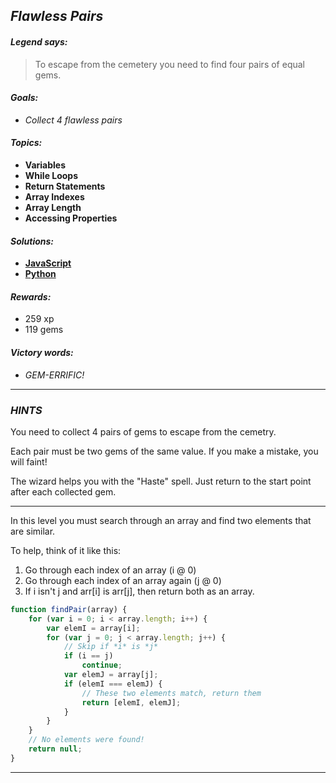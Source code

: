 ## _Flawless Pairs_

#### _Legend says:_
> To escape from the cemetery you need to find four pairs of equal gems.

#### _Goals:_
+ _Collect 4 flawless pairs_

#### _Topics:_
+ **Variables**
+ **While Loops**
+ **Return Statements**
+ **Array Indexes**
+ **Array Length**
+ **Accessing Properties**

#### _Solutions:_
+ **[JavaScript](flawlessPairs.js)**
+ **[Python](flawless_pairs.py)**

#### _Rewards:_
+ 259 xp
+ 119 gems

#### _Victory words:_
+ _GEM-ERRIFIC!_

___

### _HINTS_

You need to collect 4 pairs of gems to escape from the cemetry.

Each pair must be two gems of the same value. If you make a mistake, you will faint!

The wizard helps you with the "Haste" spell. Just return to the start point after each collected gem.

___

In this level you must search through an array and find two elements that are similar.

To help, think of it like this:
1. Go through each index of an array (i @ 0)
2. Go through each index of an array again (j @ 0)
3. If i isn't j and arr[i] is arr[j], then return both as an array.

```javascript
function findPair(array) {
    for (var i = 0; i < array.length; i++) {
        var elemI = array[i];
        for (var j = 0; j < array.length; j++) {
            // Skip if *i* is *j*
            if (i == j)
                continue;
            var elemJ = array[j];
            if (elemI === elemJ) {
                // These two elements match, return them
                return [elemI, elemJ];
            }
        }
    }
    // No elements were found!
    return null;
}
```

___
